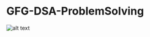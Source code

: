 # GFG-DSA-ProblemSolving
![alt text](https://img.itch.zone/aW1nLzIxMjE3MDQuZ2lm/original/4p8jEH.gif)
